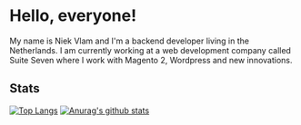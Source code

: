 # Hello, everyone!

My name is Niek Vlam and I'm a backend developer living in the Netherlands. I am currently working at a web development company called Suite Seven where I work with Magento 2, Wordpress and new innovations.

## Stats
[![Top Langs](https://github-readme-stats.vercel.app/api/top-langs/?username=Alphaegen&show_icons=true&line_height=27&count_private=true&title_color=ffffff&text_color=c9cacc&icon_color=2bbc8a&bg_color=1d1f21)](https://github.com/Alphaegen/Alphaegen)
[![Anurag's github stats](https://github-readme-stats.vercel.app/api?username=Alphaegen&show_icons=true&line_height=27&count_private=true&title_color=ffffff&text_color=c9cacc&icon_color=2bbc8a&bg_color=1d1f21)](https://github.com/Alphaegen/Alphaegen)


<!-- links to your social media accounts -->

[1]: https://twitter.com/Alphaegen
[2]: https://github.com/Alphaegen
[3]: https://www.linkedin.com/in/niekvlam/
[4]: https://www.instagram.com/alphaegen/
[5]: https://www.facebook.com/Alphaegen/
